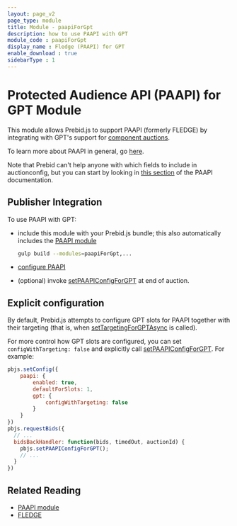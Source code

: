 ```yaml
---
layout: page_v2
page_type: module
title: Module - paapiForGpt
description: how to use PAAPI with GPT
module_code : paapiForGpt
display_name : Fledge (PAAPI) for GPT
enable_download : true
sidebarType : 1
---
```


# Protected Audience API (PAAPI) for GPT Module

This module allows Prebid.js to support PAAPI (formerly FLEDGE) by integrating with GPT's support for [component auctions](https://developers.google.com/publisher-tag/reference#googletag.config.componentauctionconfig).

To learn more about PAAPI in general, go [here](https://github.com/WICG/turtledove/blob/main/FLEDGE.md).

Note that Prebid can't help anyone with which fields to include in auctionconfig, but you can start by looking in [this section](https://github.com/WICG/turtledove/blob/main/FLEDGE.md#21-initiating-an-on-device-auction) of the PAAPI documentation.

## Publisher Integration

To use PAAPI with GPT:

- include this module with your Prebid.js bundle; this also automatically includes the [PAAPI module](/dev-docs/modules/paapi.html)

    ```bash
   gulp build --modules=paapiForGpt,...     
    ```

- [configure PAAPI](/dev-docs/modules/paapi.html#config)
- (optional) invoke [setPAAPIConfigForGPT](/dev-docs/publisher-api-reference/setPAAPIConfigForGPT.html) at end of auction.

## Explicit configuration

By default, Prebid.js attempts to configure GPT slots for PAAPI together with their targeting (that is, when [setTargetingForGPTAsync](/dev-docs/publisher-api-reference/setTargetingForGPTAsync.html) is called).

For more control how GPT slots are configured, you can set `configWithTargeting: false` and explicitly call [setPAAPIConfigForGPT](/dev-docs/publisher-api-reference/setPAAPIConfigForGPT.html). For example:  

```js
pbjs.setConfig({
    paapi: {
        enabled: true,
        defaultForSlots: 1,
        gpt: {
            configWithTargeting: false
        }
    }
})
pbjs.requestBids({
  // ...
  bidsBackHandler: function(bids, timedOut, auctionId) {
    pbjs.setPAAPIConfigForGPT();
    // ...
  }
})
```

## Related Reading

- [PAAPI module](/dev-docs/modules/paapi.html)
- [FLEDGE](https://github.com/WICG/turtledove/blob/main/FLEDGE.md)
